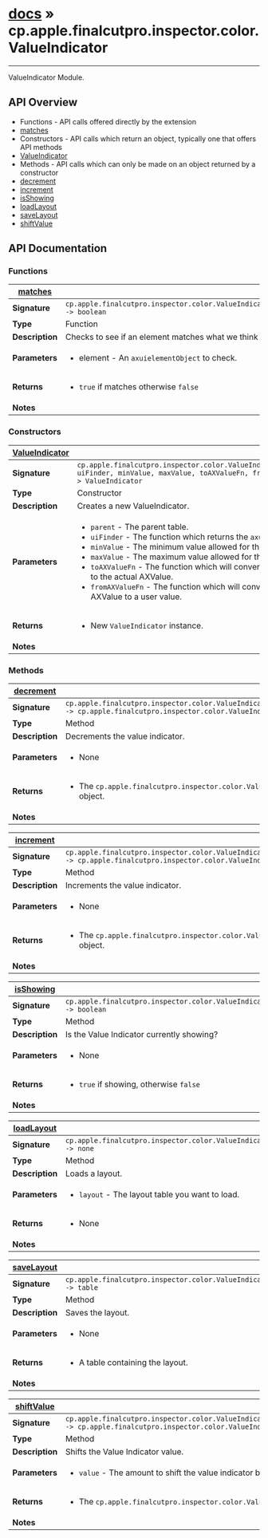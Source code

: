 # [docs](index.md) » cp.apple.finalcutpro.inspector.color.ValueIndicator
---

ValueIndicator Module.

## API Overview
* Functions - API calls offered directly by the extension
 * [matches](#matches)
* Constructors - API calls which return an object, typically one that offers API methods
 * [ValueIndicator](#ValueIndicator)
* Methods - API calls which can only be made on an object returned by a constructor
 * [decrement](#decrement)
 * [increment](#increment)
 * [isShowing](#isShowing)
 * [loadLayout](#loadLayout)
 * [saveLayout](#saveLayout)
 * [shiftValue](#shiftValue)

## API Documentation

### Functions

| [matches](#matches)         |                                                                                     |
| --------------------------------------------|-------------------------------------------------------------------------------------|
| **Signature**                               | `cp.apple.finalcutpro.inspector.color.ValueIndicator.matches(element) -> boolean`                                                                    |
| **Type**                                    | Function                                                                     |
| **Description**                             | Checks to see if an element matches what we think it should be.                                                                     |
| **Parameters**                              | <ul><li>element - An `axuielementObject` to check.</li></ul> |
| **Returns**                                 | <ul><li>`true` if matches otherwise `false`</li></ul>          |
| **Notes**                                   | <ul></ul>                |

### Constructors

| [ValueIndicator](#ValueIndicator)         |                                                                                     |
| --------------------------------------------|-------------------------------------------------------------------------------------|
| **Signature**                               | `cp.apple.finalcutpro.inspector.color.ValueIndicator(parent, uiFinder, minValue, maxValue, toAXValueFn, fromAXValueFn) -> ValueIndicator`                                                                    |
| **Type**                                    | Constructor                                                                     |
| **Description**                             | Creates a new ValueIndicator.                                                                     |
| **Parameters**                              | <ul><li>`parent`         - The parent table.</li><li>`uiFinder`       - The function which returns the `axuielement`.</li><li>`minValue`       - The minimum value allowed for the value.</li><li>`maxValue`       - The maximum value allowed for the value.</li><li>`toAXValueFn`    - The function which will convert the user value to the actual AXValue.</li><li>`fromAXValueFn`  - The function which will convert the current AXValue to a user value.</li></ul> |
| **Returns**                                 | <ul><li>New `ValueIndicator` instance.</li></ul>          |
| **Notes**                                   | <ul></ul>                |

### Methods

| [decrement](#decrement)         |                                                                                     |
| --------------------------------------------|-------------------------------------------------------------------------------------|
| **Signature**                               | `cp.apple.finalcutpro.inspector.color.ValueIndicator:decrement() -> cp.apple.finalcutpro.inspector.color.ValueIndicator`                                                                    |
| **Type**                                    | Method                                                                     |
| **Description**                             | Decrements the value indicator.                                                                     |
| **Parameters**                              | <ul><li>None</li></ul> |
| **Returns**                                 | <ul><li>The `cp.apple.finalcutpro.inspector.color.ValueIndicator` object.</li></ul>          |
| **Notes**                                   | <ul></ul>                |

| [increment](#increment)         |                                                                                     |
| --------------------------------------------|-------------------------------------------------------------------------------------|
| **Signature**                               | `cp.apple.finalcutpro.inspector.color.ValueIndicator:increment() -> cp.apple.finalcutpro.inspector.color.ValueIndicator`                                                                    |
| **Type**                                    | Method                                                                     |
| **Description**                             | Increments the value indicator.                                                                     |
| **Parameters**                              | <ul><li>None</li></ul> |
| **Returns**                                 | <ul><li>The `cp.apple.finalcutpro.inspector.color.ValueIndicator` object.</li></ul>          |
| **Notes**                                   | <ul></ul>                |

| [isShowing](#isShowing)         |                                                                                     |
| --------------------------------------------|-------------------------------------------------------------------------------------|
| **Signature**                               | `cp.apple.finalcutpro.inspector.color.ValueIndicator:isShowing() -> boolean`                                                                    |
| **Type**                                    | Method                                                                     |
| **Description**                             | Is the Value Indicator currently showing?                                                                     |
| **Parameters**                              | <ul><li>None</li></ul> |
| **Returns**                                 | <ul><li>`true` if showing, otherwise `false`</li></ul>          |
| **Notes**                                   | <ul></ul>                |

| [loadLayout](#loadLayout)         |                                                                                     |
| --------------------------------------------|-------------------------------------------------------------------------------------|
| **Signature**                               | `cp.apple.finalcutpro.inspector.color.ValueIndicator:loadLayout(layout) -> none`                                                                    |
| **Type**                                    | Method                                                                     |
| **Description**                             | Loads a layout.                                                                     |
| **Parameters**                              | <ul><li>`layout` - The layout table you want to load.</li></ul> |
| **Returns**                                 | <ul><li>None</li></ul>          |
| **Notes**                                   | <ul></ul>                |

| [saveLayout](#saveLayout)         |                                                                                     |
| --------------------------------------------|-------------------------------------------------------------------------------------|
| **Signature**                               | `cp.apple.finalcutpro.inspector.color.ValueIndicator:saveLayout() -> table`                                                                    |
| **Type**                                    | Method                                                                     |
| **Description**                             | Saves the layout.                                                                     |
| **Parameters**                              | <ul><li>None</li></ul> |
| **Returns**                                 | <ul><li>A table containing the layout.</li></ul>          |
| **Notes**                                   | <ul></ul>                |

| [shiftValue](#shiftValue)         |                                                                                     |
| --------------------------------------------|-------------------------------------------------------------------------------------|
| **Signature**                               | `cp.apple.finalcutpro.inspector.color.ValueIndicator:shiftValue(value) -> cp.apple.finalcutpro.inspector.color.ValueIndicator`                                                                    |
| **Type**                                    | Method                                                                     |
| **Description**                             | Shifts the Value Indicator value.                                                                     |
| **Parameters**                              | <ul><li>`value` - The amount to shift the value indicator by as a number.</li></ul> |
| **Returns**                                 | <ul><li>The `cp.apple.finalcutpro.inspector.color.ValueIndicator` object.</li></ul>          |
| **Notes**                                   | <ul></ul>                |

